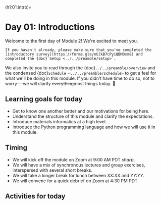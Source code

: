 (h1:01:intro)=
# Day 01: Introductions


Welcome to the first day of Module 2! 
We're excited to meet you.

```{attention}
If you haven't already, please make sure that you've completed the [introductory survey](https://forms.gle/nUJkB7cPyiQBMDxm8) and completed the {doc}`Setup <../../preamble/setup>`.
```

We also invite you to read through the {doc}`../../preamble/overview` and the condensed {doc}`Schedule <../../preamble/schedule>` to get a feel for what we'll be doing in this module. 
If you didn't have time to do so, not to worry---we will clarify <s>everything</s>most things today. 🙂



## Learning goals for today

- Get to know one another better and our motivations for being here.
- Understand the structure of this module and clarify the expectations.
- Introduce materials informatics at a high level.
- Introduce the Python programming language and how we will use it in this module.



## Timing

- We will kick off the module on Zoom at 9:00 AM PDT _sharp_.
- We will have a mix of synchronous lectures and group exercises, interspersed with several short breaks.
- We will take a longer break for lunch between XX:XX and YY:YY.
- We will convene for a quick debrief on Zoom at 4:30 PM PDT.



## Activities for today

```{tableofcontents}
```